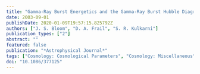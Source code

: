 ```yaml
---
title: "Gamma-Ray Burst Energetics and the Gamma-Ray Burst Hubble Diagram: Promises and Limitations"
date: 2003-09-01
publishDate: 2020-01-09T19:57:15.825792Z
authors: ["J. S. Bloom", "D. A. Frail", "S. R. Kulkarni"]
publication_types: ["2"]
abstract: ""
featured: false
publication: "*Astrophysical Journal*"
tags: ["Cosmology: Cosmological Parameters", "Cosmology: Miscellaneous", "Cosmology: Observations", "Cosmology: Distance Scale", "Gamma Rays: Bursts", "Stars: Supernovae: Individual: Alphanumeric: SN 1998bw", "Astrophysics"]
doi: "10.1086/377125"
---
```


